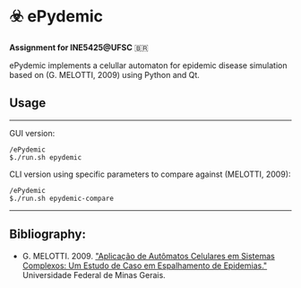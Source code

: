 # :biohazard: ePydemic

**Assignment for INE5425@UFSC** :brazil:

ePydemic implements a celullar automaton for epidemic disease simulation based on (G. MELOTTI, 2009) using Python and Qt.

## Usage

---

GUI version:

```console
/ePydemic
$./run.sh epydemic
```

CLI version using specific parameters to compare against (MELOTTI, 2009):

```console
/ePydemic
$./run.sh epydemic-compare
```

---

## Bibliography:

* G. MELOTTI. 2009. ["Aplicação de Autômatos Celulares em Sistemas Complexos: Um Estudo de Caso em Espalhamento de Epidemias."](https://www.ppgee.ufmg.br/documentos/Defesas/802/Dissertacao_Gledson_final.pdf) Universidade Federal de Minas Gerais.
